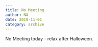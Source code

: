 ```yaml
---
title: No Meeting
author: NA
date: 2019-11-01
category: archive
---
```


No Meeting today - relax after Halloween.
